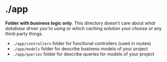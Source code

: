 # ./app

**Folder with business logic only**. This directory doesn't care about _what database driver you're using_ or _which
caching solution your choose_ or any third-party things.

- `./app/controllers` folder for functional controllers (used in routes)
- `./app/models` folder for describe business models of your project
- `./app/queries` folder for describe queries for models of your project
